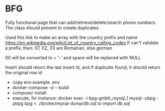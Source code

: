 # BFG

Fully functional page that can add/retrieve/delete/search phone numbers.
The class should prevent to create duplicates.

Used this link to make an array with the country prefix and name https://en.wikipedia.org/wiki/List_of_country_calling_codes
If can't validate a prefix, then: 07, 02, 03 are Romanian, else german

00 will be converted to +
'-' and space will be replaced with NULL

Insert should return the last insert id, and if duplicate found, it should return the original row id

- copy env.example .env
- docker-compose -d --build
- composer install
- execute, for instance: docker exec -i bpg-gmbh_mysql_1 mysql -ubpg -pbpg bpg < ./docker/mysql-dump/db.sql to import db.sql
